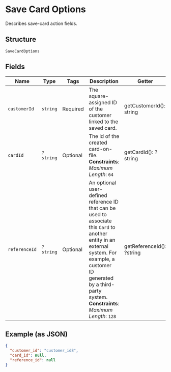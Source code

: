 
# Save Card Options

Describes save-card action fields.

## Structure

`SaveCardOptions`

## Fields

| Name | Type | Tags | Description | Getter | Setter |
|  --- | --- | --- | --- | --- | --- |
| `customerId` | `string` | Required | The square-assigned ID of the customer linked to the saved card. | getCustomerId(): string | setCustomerId(string customerId): void |
| `cardId` | `?string` | Optional | The id of the created card-on-file.<br>**Constraints**: *Maximum Length*: `64` | getCardId(): ?string | setCardId(?string cardId): void |
| `referenceId` | `?string` | Optional | An optional user-defined reference ID that can be used to associate<br>this `Card` to another entity in an external system. For example, a customer<br>ID generated by a third-party system.<br>**Constraints**: *Maximum Length*: `128` | getReferenceId(): ?string | setReferenceId(?string referenceId): void |

## Example (as JSON)

```json
{
  "customer_id": "customer_id8",
  "card_id": null,
  "reference_id": null
}
```

